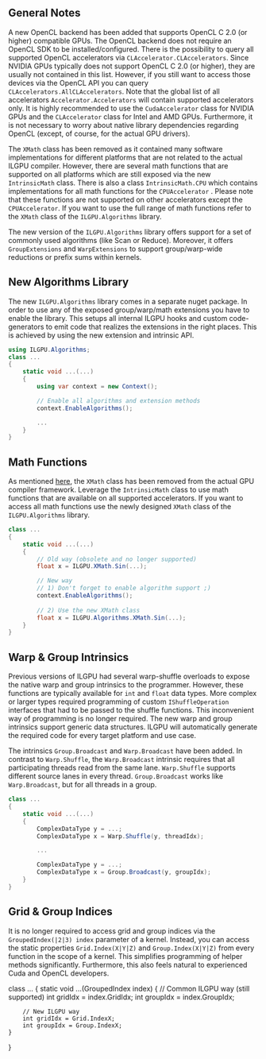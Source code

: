 ## General Notes

A new OpenCL backend has been added that supports OpenCL C 2.0 (or higher) compatible GPUs.
The OpenCL backend does not require an OpenCL SDK to be installed/configured.
There is the possibility to query all supported OpenCL accelerators via `CLAccelerator.CLAccelerators`.
Since NVIDIA GPUs typically does not support OpenCL C 2.0 (or higher), they are usually not contained in this list.
However, if you still want to access those devices via the OpenCL API you can query `CLAccelerators.AllCLAccelerators`.
Note that the global list of all accelerators `Accelerator.Accelerators` will contain supported accelerators only.
It is highly recommended to use the `CudaAccelerator` class for NVIDIA GPUs and the `CLAccelerator` class for Intel and
AMD GPUs.
Furthermore, it is not necessary to worry about native library dependencies regarding OpenCL (except, of course, for the
actual GPU drivers).

The `XMath` class has been removed as it contained many software implementations for different platforms that are not
related to the actual ILGPU compiler.
However, there are several math functions that are supported on all platforms which are still exposed via the
new `IntrinsicMath` class.
There is also a class `IntrinsicMath.CPU` which contains implementations for all math functions for the `CPUAccelerator`
.
Please note that these functions are not supported on other accelerators except the `CPUAccelerator`.
If you want to use the full range of math functions refer to the `XMath` class of the `ILGPU.Algorithms` library.

The new version of the `ILGPU.Algorithms` library offers support for a set of commonly used algorithms (like Scan or
Reduce).
Moreover, it offers `GroupExtensions` and `WarpExtensions` to support group/warp-wide reductions or prefix sums within
kernels.

## New Algorithms Library

The new `ILGPU.Algorithms` library comes in a separate nuget package.
In order to use any of the exposed group/warp/math extensions you have to enable the library.
This setups all internal ILGPU hooks and custom code-generators to emit code that realizes the extensions in the right
places.
This is achieved by using the new extension and intrinsic API.

```c#
using ILGPU.Algorithms;
class ...
{
    static void ...(...)
    {
        using var context = new Context();

        // Enable all algorithms and extension methods
        context.EnableAlgorithms();

        ...
    }
}
```

## Math Functions

As mentioned <a href="#v07">here</a>, the `XMath` class has been removed from the actual GPU compiler framework.
Leverage the `IntrinsicMath` class to use math functions that are available on all supported accelerators.
If you want to access all math functions use the newly designed `XMath` class of the `ILGPU.Algorithms` library.

```c#
class ...
{
    static void ...(...)
    {
        // Old way (obsolete and no longer supported)
        float x = ILGPU.XMath.Sin(...);

        // New way
        // 1) Don't forget to enable algorithm support ;)
        context.EnableAlgorithms();
        
        // 2) Use the new XMath class
        float x = ILGPU.Algorithms.XMath.Sin(...);
    }
}
```

## Warp & Group Intrinsics

Previous versions of ILGPU had several warp-shuffle overloads to expose the native warp and group intrinsics to the
programmer.
However, these functions are typically available for `int` and `float` data types.
More complex or larger types required programming of custom `IShuffleOperation` interfaces that had to be passed to the
shuffle functions.
This inconvenient way of programming is no longer required.
The new warp and group intrinsics support generic data structures.
ILGPU will automatically generate the required code for every target platform and use case.

The intrinsics `Group.Broadcast` and `Warp.Broadcast` have been added.
In contrast to `Warp.Shuffle`, the `Warp.Broadcast` intrinsic requires that all participating threads read from the same
lane.
`Warp.Shuffle` supports different source lanes in every thread.
`Group.Broadcast` works like `Warp.Broadcast`, but for all threads in a group.

```c#
class ...
{
    static void ...(...)
    {
        ComplexDataType y = ...;
        ComplexDataType x = Warp.Shuffle(y, threadIdx);

        ...

        ComplexDataType y = ...;
        ComplexDataType x = Group.Broadcast(y, groupIdx);
    }
}
```

## Grid & Group Indices

It is no longer required to access grid and group indices via the `GroupedIndex(|2|3) index` parameter of a kernel.
Instead, you can access the static properties `Grid.Index(X|Y|Z)` and `Group.Index(X|Y|Z)` from every function in the
scope of a kernel.
This simplifies programming of helper methods significantly.
Furthermore, this also feels natural to experienced Cuda and OpenCL developers.

class ...
{
static void ...(GroupedIndex index)
{
// Common ILGPU way (still supported)
int gridIdx = index.GridIdx;
int groupIdx = index.GroupIdx;

        // New ILGPU way
        int gridIdx = Grid.IndexX;
        int groupIdx = Group.IndexX;
    }

}

